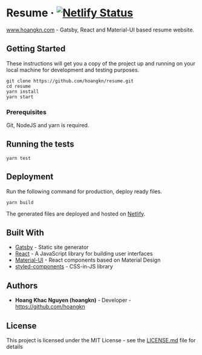 # Resume &middot; [![Netlify Status](https://api.netlify.com/api/v1/badges/b0de97ab-5836-4274-bbe7-5362f83d9507/deploy-status)](https://app.netlify.com/sites/hoangkn/deploys)

www.hoangkn.com - Gatsby, React and Material-UI based resume website.

## Getting Started

These instructions will get you a copy of the project up and running on your local machine for development and testing purposes.

```
git clone https://github.com/hoangkn/resume.git
cd resume
yarn install
yarn start
```

### Prerequisites

Git, NodeJS and yarn is required.

## Running the tests

`yarn test`

## Deployment

Run the following command for production, deploy ready files.

`yarn build`

The generated files are deployed and hosted on [Netlify](https://www.netlify.com).

## Built With

- [Gatsby](https://www.gatsbyjs.org) - Static site generator
- [React](https://reactjs.org) - A JavaScript library for building user interfaces
- [Material-UI](https://rometools.github.io/rome/) - React components based on Material Design
- [styled-components](https://www.styled-components.com) - CSS-in-JS library

## Authors

- **Hoang Khac Nguyen (hoangkn)** - Developer - https://github.com/hoangkn

## License

This project is licensed under the MIT License - see the [LICENSE.md](LICENSE.md) file for details
